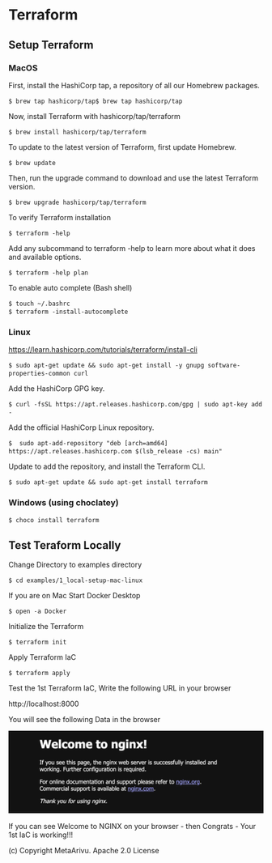 # Terraform

## Setup Terraform

### MacOS

First, install the HashiCorp tap, a repository of all our Homebrew packages.
 ```
 $ brew tap hashicorp/tap$ brew tap hashicorp/tap
 ```
Now, install Terraform with hashicorp/tap/terraform

```
$ brew install hashicorp/tap/terraform
```

To update to the latest version of Terraform, first update Homebrew.

```
$ brew update
```
 
 Then, run the upgrade command to download and use the latest Terraform version.

 ```
 $ brew upgrade hashicorp/tap/terraform
 ```

 To verify Terraform installation

 ```
 $ terraform -help
 ```

 Add any subcommand to terraform -help to learn more about what it does and available options.

 ```
 $ terraform -help plan
 ```

 To enable auto complete (Bash shell)
 ```
 $ touch ~/.bashrc
 $ terraform -install-autocomplete
 ```

 ### Linux

 https://learn.hashicorp.com/tutorials/terraform/install-cli

 ```
 $ sudo apt-get update && sudo apt-get install -y gnupg software-properties-common curl
 ```

Add the HashiCorp GPG key.
```
$ curl -fsSL https://apt.releases.hashicorp.com/gpg | sudo apt-key add -
```

Add the official HashiCorp Linux repository.
```
$  sudo apt-add-repository "deb [arch=amd64] https://apt.releases.hashicorp.com $(lsb_release -cs) main"
```

Update to add the repository, and install the Terraform CLI.
```
$ sudo apt-get update && sudo apt-get install terraform
```

 ### Windows (using choclatey)

 ```
 $ choco install terraform
 ```

 ## Test Teraform Locally

Change Directory to examples directory

```
$ cd examples/1_local-setup-mac-linux
```

If you are on Mac Start Docker Desktop
```
$ open -a Docker
```

Initialize the Terraform
```
$ terraform init
```

Apply Terraform IaC

```
$ terraform apply
```

Test the 1st Terraform IaC, Write the following URL in your browser

http://localhost:8000 

You will see the following Data in the browser

![Terraform local setup](https://raw.githubusercontent.com/MetaArivu/terraform-eks/master/images/terraform-local-server-ex.png)

If you can see Welcome to NGINX on your browser - then Congrats - Your 1st IaC is working!!!

(c) Copyright MetaArivu. Apache 2.0 License 


